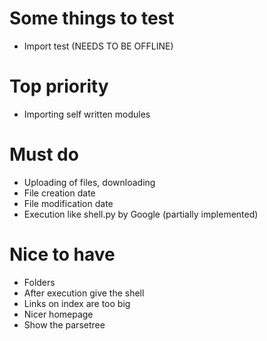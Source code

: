 # Some things to test #
  * Import test (NEEDS TO BE OFFLINE)

# Top priority #
  * Importing self written modules

# Must do #
  * Uploading of files, downloading
  * File creation date
  * File modification date
  * Execution like shell.py by Google (partially implemented)

# Nice to have #

  * Folders
  * After execution give the shell
  * Links on index are too big
  * Nicer homepage
  * Show the parsetree